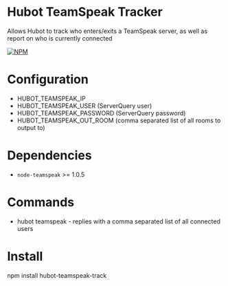 Hubot TeamSpeak Tracker
=====================
Allows Hubot to track who enters/exits a TeamSpeak server, as well as report on who is currently connected

[![NPM](https://nodei.co/npm/hubot-teamspeak-track.png?downloads=true)](https://nodei.co/npm/hubot-teamspeak-track/)

Configuration
============
* HUBOT_TEAMSPEAK_IP
* HUBOT_TEAMSPEAK_USER (ServerQuery user)
* HUBOT_TEAMSPEAK_PASSWORD (ServerQuery password)
* HUBOT_TEAMSPEAK_OUT_ROOM (comma separated list of all rooms to output to)

Dependencies
============
* `node-teamspeak` >= 1.0.5

Commands
============
* hubot teamspeak - replies with a comma separated list of all connected users

Install
============
npm install hubot-teamspeak-track
